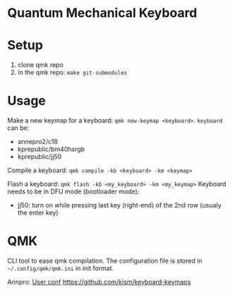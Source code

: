 # Quantum Mechanical Keyboard
# Setup
1. clone qmk repo
2. in the qmk repo: `make git-submodules`

# Usage
Make a new keymap for a keyboard: `qmk new-keymap <keyboard>`.
`keyboard` can be:
- annepro2/c18
- kprepublic/bm40hsrgb
- kprepublic/jj50

Compile a keyboard: `qmk compile -kb <keyboard> -km <keymap>`

Flash a keyboard: `qmk flash -kb <my_keyboard> -km <my_keymap>`
Keyboard needs to be in DFU mode (bootloader mode):
- jj50: turn on while pressing last key (right-end) of the 2nd row (usualy the enter key)

# QMK
CLI tool to ease qmk compilation. The configuration file is stored in
`~/.config/qmk/qmk.ini` in init format.

Annpro: [User conf](https://github.com/troelslenda/anne-pro-firmware)
https://github.com/kism/keyboard-keymaps

